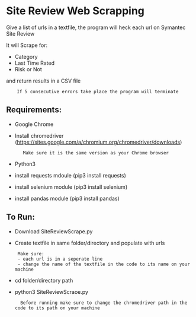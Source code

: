 
# Site Review Web Scrapping 
  
  Give a list of urls in a textfile, the program will heck each url on Symantec Site Review
  
  It will Scrape for:
   - Category
   - Last Time Rated
   - Risk or Not
  
  and return results in a CSV file
 
        If 5 consecutive errors take place the program will terminate

 ## Requirements:
 - Google Chrome
 - Install chromedriver (https://sites.google.com/a/chromium.org/chromedriver/downloads)
 	        
          Make sure it is the same version as your Chrome browser
 - Python3
 - install requests mdoule (pip3 install requests)
 - install selenium module (pip3 install selenium)
 - install pandas module   (pip3 install pandas)

 ## To Run:
 - Download SiteReviewScrape.py
 - Create textfile in same folder/directory and populate with urls
 	
        Make sure:
 		- each url is in a seperate line
 		- change the name of the textfile in the code to its name on your machine
 - cd folder/directory path
 - python3 SiteReviewScraoe.py

         Before running make sure to change the chromedriver path in the code to its path on your machine
